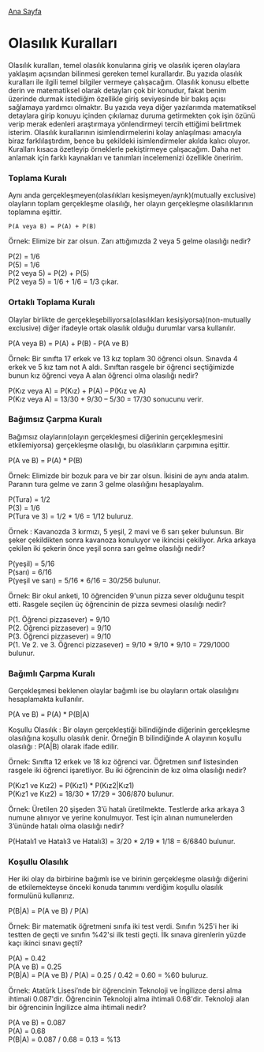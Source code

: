 [Ana Sayfa](https://enginunal.github.io/)

# Olasılık Kuralları


Olasılık kuralları, temel olasılık konularına giriş ve olasılık içeren olaylara yaklaşım açısından bilinmesi gereken temel kurallardır. Bu yazıda olasılık kuralları ile ilgili temel bilgiler vermeye çalışacağım. Olasılık konusu elbette derin ve matematiksel olarak detayları çok bir konudur, fakat benim üzerinde durmak istediğim özellikle giriş seviyesinde bir bakış açısı sağlamaya yardımcı olmaktır. 
Bu yazıda veya diğer yazılarımda matematiksel detaylara girip konuyu içinden çıkılamaz duruma getirmekten çok işin özünü verip merak edenleri araştırmaya yönlendirmeyi tercih ettiğimi belirtmek isterim.
Olasılık kurallarının isimlendirmelerini kolay anlaşılması amacıyla biraz farklılaştırdım, bence bu şekildeki isimlendirmeler akılda kalıcı oluyor. Kuralları kısaca özetleyip örneklerle pekiştirmeye çalışacağım. Daha net anlamak için farklı kaynakları ve tanımları incelemenizi özellikle öneririm.


### Toplama Kuralı
Aynı anda gerçekleşmeyen(olasılıkları kesişmeyen/ayrık)(mutually exclusive) olayların toplam gerçekleşme olasılığı, her olayın gerçekleşme olasılıklarının toplamına eşittir.  

<code>P(A veya B) = P(A) + P(B)</code>  

Örnek: Elimize bir zar olsun. Zarı attığımızda 2 veya 5 gelme olasılığı nedir?  

P(2) = 1/6  
P(5) = 1/6  
P(2 veya 5) = P(2) + P(5)  
P(2 veya 5) = 1/6 + 1/6 = 1/3 çıkar.  


### Ortaklı Toplama Kuralı
Olaylar birlikte de gerçekleşebiliyorsa(olasılıkları kesişiyorsa)(non-mutually exclusive) diğer ifadeyle ortak olasılık olduğu durumlar varsa kullanılır.  

P(A veya B) = P(A) + P(B) - P(A ve B)  

Örnek: Bir sınıfta 17 erkek ve 13 kız toplam 30 öğrenci olsun. Sınavda 4 erkek ve 5 kız tam not A aldı. Sınıftan rasgele bir öğrenci seçtiğimizde bunun kız öğrenci veya A alan öğrenci olma olasılığı nedir?  

P(Kız veya A) = P(Kız) + P(A) – P(Kız ve A)  
P(Kız veya A) = 13/30 + 9/30 – 5/30 = 17/30 sonucunu verir.  


### Bağımsız Çarpma Kuralı
Bağımsız olayların(olayın gerçekleşmesi diğerinin gerçekleşmesini etkilemiyorsa) gerçekleşme olasılığı, bu olasılıkların çarpımına eşittir.  

P(A ve B) = P(A) * P(B)  

Örnek: Elimizde bir bozuk para ve bir zar olsun. İkisini de aynı anda atalım. Paranın tura gelme ve zarın 3 gelme olasılığını hesaplayalım.  

P(Tura) = 1/2  
P(3) = 1/6  
P(Tura ve 3) = 1/2 * 1/6 = 1/12 buluruz.  

Örnek : Kavanozda 3 kırmızı, 5 yeşil, 2 mavi ve 6 sarı şeker bulunsun. Bir şeker çekildikten sonra kavanoza konuluyor ve ikincisi çekiliyor. Arka arkaya çekilen iki şekerin önce yeşil sonra sarı gelme olasılığı nedir?  

P(yeşil) = 5/16  
P(sarı) = 6/16  
P(yeşil ve sarı) = 5/16 * 6/16 = 30/256 bulunur.  

Örnek: Bir okul anketi, 10 öğrenciden 9'unun pizza sever olduğunu tespit etti. Rasgele seçilen üç öğrencinin de pizza sevmesi olasılığı nedir?  

P(1. Öğrenci pizzasever) = 9/10  
P(2. Öğrenci pizzasever) = 9/10  
P(3. Öğrenci pizzasever) = 9/10  
P(1. Ve 2. ve 3. Öğrenci pizzasever) = 9/10 * 9/10 * 9/10 = 729/1000 bulunur.  


### Bağımlı Çarpma Kuralı
Gerçekleşmesi beklenen olaylar bağımlı ise bu olayların ortak olasılığını hesaplamakta kullanılır.  

P(A ve B) = P(A) * P(B|A)  

Koşullu Olasılık : Bir olayın gerçekleştiği bilindiğinde diğerinin gerçekleşme olasılığına koşullu olasılık denir. Örneğin B bilindiğinde A olayının koşullu olasılığı : P(A|B) olarak ifade edilir.  


Örnek: Sınıfta 12 erkek ve 18 kız öğrenci var. Öğretmen sınıf listesinden rasgele iki öğrenci işaretliyor. Bu iki öğrencinin de kız olma olasılığı nedir?  

P(Kız1 ve Kız2) = P(Kız1) * P(Kız2|Kız1)  
P(Kız1 ve Kız2) = 18/30 * 17/29 = 306/870 bulunur.  

Örnek: Üretilen 20 şişeden 3’ü hatalı üretilmekte. Testlerde arka arkaya 3 numune alınıyor ve yerine konulmuyor. Test için alınan numunelerden 3’ününde hatalı olma olasılığı nedir?  

P(Hatalı1 ve Hatalı3 ve Hatalı3) = 3/20 * 2/19 * 1/18 = 6/6840 bulunur.  


### Koşullu Olasılık
Her iki olay da birbirine bağımlı ise ve birinin gerçekleşme olasılığı diğerini de etkilemekteyse önceki konuda tanımını verdiğim koşullu olasılık formulünü kullanırız.  

P(B|A) = P(A ve B) / P(A)  

Örnek: Bir matematik öğretmeni sınıfa iki test verdi. Sınıfın %25'i her iki testten de geçti ve sınıfın %42'si ilk testi geçti. İlk sınava girenlerin yüzde kaçı ikinci sınavı geçti?  

P(A) = 0.42  
P(A ve B) = 0.25  
P(B|A) = P(A ve B) / P(A) = 0.25 / 0.42 = 0.60 = %60 buluruz.  

Örnek: Atatürk Lisesi’nde bir öğrencinin Teknoloji ve İngilizce dersi alma ihtimali 0.087'dir. Öğrencinin Teknoloji alma ihtimali 0.68'dir. Teknoloji alan bir öğrencinin İngilizce alma ihtimali nedir?  

P(A ve B) = 0.087  
P(A) = 0.68  
P(B|A) = 0.087 / 0.68 = 0.13 = %13  

